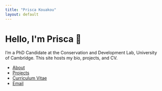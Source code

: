 ```yaml
---
title: "Prisca Kouakou"
layout: default
---
```


# Hello, I'm Prisca 👋

I’m a PhD Candidate at the Conservation and Development Lab, University of Cambridge. This site hosts my bio, projects, and CV.

- [About](about.md)
- [Projects](projects.md)
- [Curriculum Vitae](docs/CV.pdf)  <!-- this will work after step 3 -->
- [Email](mailto:you@example.com)

